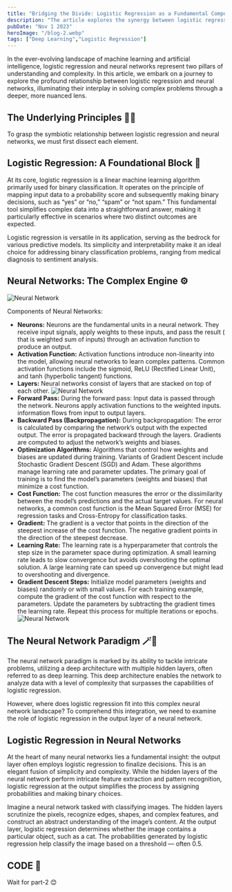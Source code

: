 ```yaml
---
title: "Bridging the Divide: Logistic Regression as a Fundamental Component of Neural Networks"
description: "The article explores the synergy between logistic regression and neural networks in machine learning."
pubDate: "Nov 1 2023"
heroImage: "/blog-2.webp"
tags: ["Deep Learning","Logistic Regression"]
---
```


In the ever-evolving landscape of machine learning and artificial intelligence, logistic regression and neural networks represent two pillars of understanding and complexity. In this article, we embark on a journey to explore the profound relationship between logistic regression and neural networks, illuminating their interplay in solving complex problems through a deeper, more nuanced lens.

## The Underlying Principles 😶‍🌫️
To grasp the symbiotic relationship between logistic regression and neural networks, we must first dissect each element.

## Logistic Regression: A Foundational Block 🧱
At its core, logistic regression is a linear machine learning algorithm primarily used for binary classification. It operates on the principle of mapping input data to a probability score and subsequently making binary decisions, such as “yes” or “no,” “spam” or “not spam.” This fundamental tool simplifies complex data into a straightforward answer, making it particularly effective in scenarios where two distinct outcomes are expected.

Logistic regression is versatile in its application, serving as the bedrock for various predictive models. Its simplicity and interpretability make it an ideal choice for addressing binary classification problems, ranging from medical diagnosis to sentiment analysis.

## Neural Networks: The Complex Engine ⚙️
![Neural Network](/blog-2.webp)

Components of Neural Networks:

* **Neurons:** Neurons are the fundamental units in a neural network. They receive input signals, apply weights to these inputs, and pass the result ( that is weighted sum of inputs) through an activation function to produce an output.
* **Activation Function:** Activation functions introduce non-linearity into the model, allowing neural networks to learn complex patterns. Common activation functions include the sigmoid, ReLU (Rectified Linear Unit), and tanh (hyperbolic tangent) functions.
* **Layers:** Neural networks consist of layers that are stacked on top of each other.
    ![Neural Network](/blog-2.2.webp)
* **Forward Pass:** During the forward pass: Input data is passed through the network. Neurons apply activation functions to the weighted inputs. information flows from input to output layers.
* **Backward Pass (Backpropagation):** During backpropagation: The error is calculated by comparing the network’s output with the expected output. The error is propagated backward through the layers. Gradients are computed to adjust the network’s weights and biases.
* **Optimization Algorithms:** Algorithms that control how weights and biases are updated during training. Variants of Gradient Descent include Stochastic Gradient Descent (SGD) and Adam. These algorithms manage learning rate and parameter updates. The primary goal of training is to find the model’s parameters (weights and biases) that minimize a cost function.
* **Cost Function:** The cost function measures the error or the dissimilarity between the model’s predictions and the actual target values. For neural networks, a common cost function is the Mean Squared Error (MSE) for regression tasks and Cross-Entropy for classification tasks.
* **Gradient:** The gradient is a vector that points in the direction of the steepest increase of the cost function. The negative gradient points in the direction of the steepest decrease.
* **Learning Rate:** The learning rate is a hyperparameter that controls the step size in the parameter space during optimization. A small learning rate leads to slow convergence but avoids overshooting the optimal solution. A large learning rate can speed up convergence but might lead to overshooting and divergence.
* **Gradient Descent Steps:** Initialize model parameters (weights and biases) randomly or with small values. For each training example, compute the gradient of the cost function with respect to the parameters. Update the parameters by subtracting the gradient times the learning rate. Repeat this process for multiple iterations or epochs.
    ![Neural Network](/blog-2.3.webp)

## The Neural Network Paradigm 🪄🔮
The neural network paradigm is marked by its ability to tackle intricate problems, utilizing a deep architecture with multiple hidden layers, often referred to as deep learning. This deep architecture enables the network to analyze data with a level of complexity that surpasses the capabilities of logistic regression.

However, where does logistic regression fit into this complex neural network landscape? To comprehend this integration, we need to examine the role of logistic regression in the output layer of a neural network.

## Logistic Regression in Neural Networks
 At the heart of many neural networks lies a fundamental insight: the output layer often employs logistic regression to finalize decisions. This is an elegant fusion of simplicity and complexity. While the hidden layers of the neural network perform intricate feature extraction and pattern recognition, logistic regression at the output simplifies the process by assigning probabilities and making binary choices.

 Imagine a neural network tasked with classifying images. The hidden layers scrutinize the pixels, recognize edges, shapes, and complex features, and construct an abstract understanding of the image’s content. At the output layer, logistic regression determines whether the image contains a particular object, such as a cat. The probabilities generated by logistic regression help classify the image based on a threshold — often 0.5.

 ## CODE 🌟
 Wait for part-2 😊